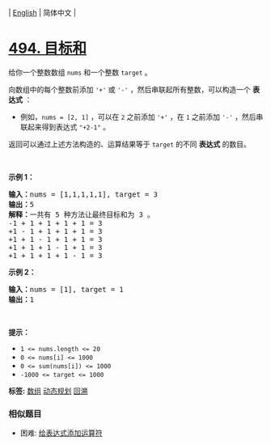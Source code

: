 | [English](README_EN.md) | 简体中文 |

# [494. 目标和](https://leetcode-cn.com/problems/target-sum)
<p>给你一个整数数组 <code>nums</code> 和一个整数 <code>target</code> 。</p>

<p>向数组中的每个整数前添加 <code>'+'</code> 或 <code>'-'</code> ，然后串联起所有整数，可以构造一个 <strong>表达式</strong> ：</p>

<ul>
	<li>例如，<code>nums = [2, 1]</code> ，可以在 <code>2</code> 之前添加 <code>'+'</code> ，在 <code>1</code> 之前添加 <code>'-'</code> ，然后串联起来得到表达式 <code>"+2-1"</code> 。</li>
</ul>

<p>返回可以通过上述方法构造的、运算结果等于 <code>target</code> 的不同 <strong>表达式</strong> 的数目。</p>

<p> </p>

<p><strong>示例 1：</strong></p>

<pre>
<strong>输入：</strong>nums = [1,1,1,1,1], target = 3
<strong>输出：</strong>5
<strong>解释：</strong>一共有 5 种方法让最终目标和为 3 。
-1 + 1 + 1 + 1 + 1 = 3
+1 - 1 + 1 + 1 + 1 = 3
+1 + 1 - 1 + 1 + 1 = 3
+1 + 1 + 1 - 1 + 1 = 3
+1 + 1 + 1 + 1 - 1 = 3
</pre>

<p><strong>示例 2：</strong></p>

<pre>
<strong>输入：</strong>nums = [1], target = 1
<strong>输出：</strong>1
</pre>

<p> </p>

<p><strong>提示：</strong></p>

<ul>
	<li><code>1 <= nums.length <= 20</code></li>
	<li><code>0 <= nums[i] <= 1000</code></li>
	<li><code>0 <= sum(nums[i]) <= 1000</code></li>
	<li><code>-1000 <= target <= 1000</code></li>
</ul>

**标签:**  [数组](https://leetcode-cn.com/tag/array) [动态规划](https://leetcode-cn.com/tag/dynamic-programming) [回溯](https://leetcode-cn.com/tag/backtracking) 
 ### 相似题目
- 困难:	[给表达式添加运算符](https://leetcode-cn.com/problems/expression-add-operators) 
